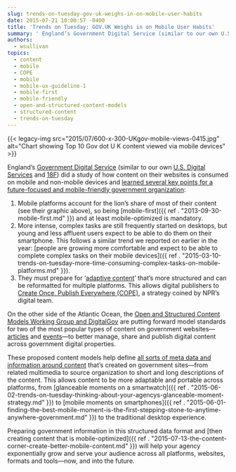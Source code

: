 ```yaml
---
slug: trends-on-tuesday-gov-uk-weighs-in-on-mobile-user-habits
date: 2015-07-21 10:00:57 -0400
title: 'Trends on Tuesday: GOV.UK Weighs in on Mobile User Habits'
summary: ' England’s Government Digital Service (similar to our own U.S. Digital Services and 18F) did a study of how content on their websites is consumed on mobile and non-mobile devices and learned several key points for a future-focused and'
authors:
  - wsullivan
topics:
  - content
  - mobile
  - COPE
  - mobile
  - mobile-ux-guideline-1
  - mobile-first
  - mobile-friendly
  - open-and-structured-content-models
  - structured-content
  - trends-on-tuesday
---
```


{{< legacy-img src="2015/07/600-x-300-UKgov-mobile-views-0415.jpg" alt="Chart showing Top 10 Gov dot U K content viewed via mobile devices" >}}

England’s [Government Digital Service](https://www.gov.uk/government/organisations/government-digital-service) (similar to our own [U.S. Digital Services](https://www.whitehouse.gov/digital/united-states-digital-service) and [18F](https://18f.gsa.gov/)) did a study of how content on their websites is consumed on mobile and non-mobile devices and [learned several key points for a future-focused and mobile-friendly government organization](https://insidegovuk.blog.gov.uk/2015/06/26/improving-content-display-mobile/):

  1. Mobile platforms account for the lion&#8217;s share of most of their content (see their graphic above), so being [mobile-first]({{ ref . "2013-09-30-mobile-first.md" }}) and at least mobile-optimized is mandatory.
  2. More intense, complex tasks are still frequently started on desktops, but young and less affluent users expect to be able to do them on their smartphone. This follows a similar trend we reported on earlier in the year: [people are growing more comfortable and expect to be able to complete complex tasks on their mobile devices]({{ ref . "2015-03-10-trends-on-tuesday-more-time-consuming-complex-tasks-on-mobile-platforms.md" }}).
  3. They must prepare for ‘[adaptive content](http://karenmcgrane.com/2012/09/04/adapting-ourselves-to-adaptive-content-video-slides-and-transcript-oh-my/)’ that’s more structured and can be reformatted for multiple platforms. This allows digital publishers to [Create Once, Publish Everywhere (COPE)](http://www.programmableweb.com/news/cope-create-once-publish-everywhere/2009/10/13), a strategy coined by NPR’s digital team.

On the other side of the Atlantic Ocean, the [Open and Structured Content Models Working Group and DigitalGov](http://gsa.github.io/Open-And-Structured-Content-Models/faqs.html) are putting forward model standards for two of the most popular types of content on government websites—[articles](http://gsa.github.io/Open-And-Structured-Content-Models/models/article-model.html) and [events](http://gsa.github.io/Open-And-Structured-Content-Models/models/event-model.html)—to better manage, share and publish digital content across government digital properties.

These proposed content models help define [all sorts of meta data and information around content](http://gsa.github.io/Open-And-Structured-Content-Models/models/article-model.html) that’s created on government sites—from related multimedia to source organization to short and long descriptions of the content. This allows content to be more adaptable and portable across platforms, from [glanceable moments on a smartwatch]({{ ref . "2015-06-02-trends-on-tuesday-thinking-about-your-agencys-glanceable-moment-strategy.md" }}) to [mobile moments on smartphones]({{ ref . "2015-06-01-finding-the-best-mobile-moment-is-the-first-stepping-stone-to-anytime-anywhere-government.md" }}) to the traditional desktop experience.

Preparing government information in this structured data format and [then creating content that is mobile-optimized]({{ ref . "2015-07-13-the-content-corner-create-better-mobile-content.md" }}) will help your agency exponentially grow and serve your audience across all platforms, websites, formats and tools—now, and into the future.